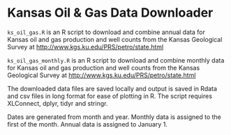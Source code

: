 # Kansas Oil &amp; Gas Data Downloader 

`ks_oil_gas.R` is an R script to download and combine annual data for Kansas oil and gas production and well counts from the Kansas Geological Survey at http://www.kgs.ku.edu/PRS/petro/state.html

`ks_oil_gas_monthly.R` is an R script to download and combine monthly data for Kansas oil and gas production and well counts from the Kansas Geological Survey at http://www.kgs.ku.edu/PRS/petro/state.html

The downloaded data files are saved locally and output is saved in Rdata and csv files in long format for ease of plotting in R. The script requires XLConnect, dplyr, tidyr and stringr.

Dates are generated from month and year. Monthly data is assigned to the first of the month. Annual data is assigned to January 1.



